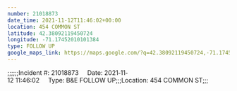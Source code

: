 ```yaml
---
number: 21018873
date_time: 2021-11-12T11:46:02+00:00
location: 454 COMMON ST
latitude: 42.38092119450724
longitude: -71.17452010101384
type: FOLLOW UP
google_maps_link: https://maps.google.com/?q=42.38092119450724,-71.17452010101384
---
```


;;;;;;Incident #: 21018873     Date: 2021‐11‐12 11:46:02     Type: B&E FOLLOW UP;;;Location: 454 COMMON ST;;;
